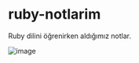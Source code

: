 # ruby-notlarim
Ruby dilini öğrenirken aldığımız notlar.

![image](https://user-images.githubusercontent.com/54551308/175667943-291fbe2c-cd8d-47c3-9642-5e9c3adfd8f0.png)
